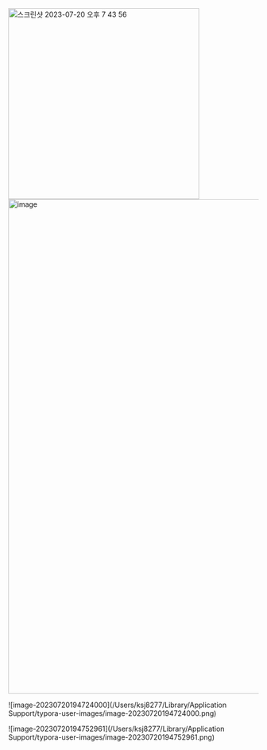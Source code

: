 <img width="384" alt="스크린샷 2023-07-20 오후 7 43 56" src="https://github.com/kimseongj/TIL/assets/88870642/b686b77e-871c-4379-9ae6-0333d3999488">

<img width="995" alt="image" src="https://github.com/kimseongj/TIL/assets/88870642/6db33be2-bb29-4b89-90b1-63cf82d3400a">



![image-20230720194724000](/Users/ksj8277/Library/Application Support/typora-user-images/image-20230720194724000.png)

![image-20230720194752961](/Users/ksj8277/Library/Application Support/typora-user-images/image-20230720194752961.png)
